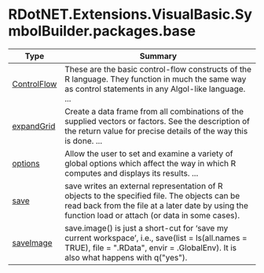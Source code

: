 ﻿
# RDotNET.Extensions.VisualBasic.SymbolBuilder.packages.base

|Type|Summary|
|----|-------|
|[ControlFlow](./ControlFlow.md)|These are the basic control-flow constructs of the R language. They function in much the same way as control statements in any Algol-like language.  ...|
|[expandGrid](./expandGrid.md)|Create a data frame from all combinations of the supplied vectors or factors. See the description of the return value for precise details of the way this is done. ...|
|[options](./options.md)|Allow the user to set and examine a variety of global options which affect the way in which R computes and displays its results. ...|
|[save](./save.md)|save writes an external representation of R objects to the specified file. The objects can be read back from the file at a later date by using the function load or attach (or data in some cases).|
|[saveImage](./saveImage.md)|save.image() is just a short-cut for ‘save my current workspace’, i.e., save(list = ls(all.names = TRUE), file = ".RData", envir = .GlobalEnv). It is also what happens with q("yes").|

